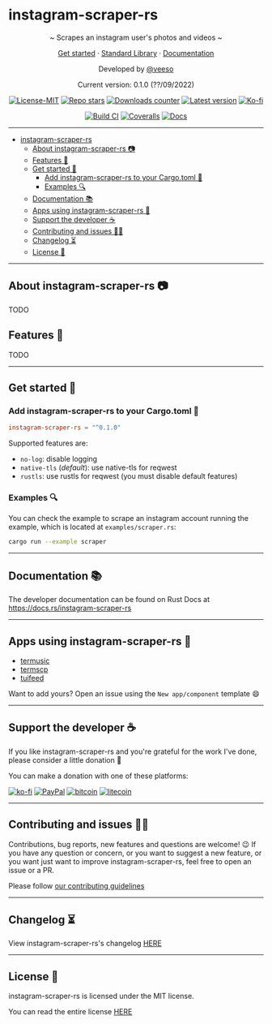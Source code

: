 # instagram-scraper-rs

<p align="center">~ Scrapes an instagram user's photos and videos ~</p>
<p align="center">
  <a href="#get-started-">Get started</a>
  ·
  <a href="https://github.com/veeso/instagram-scraper-rs-stdlib" target="_blank">Standard Library</a>
  ·
  <a href="https://docs.rs/instagram-scraper-rs" target="_blank">Documentation</a>
</p>

<p align="center">Developed by <a href="https://veeso.github.io/" target="_blank">@veeso</a></p>
<p align="center">Current version: 0.1.0 (??/09/2022)</p>

<p align="center">
  <a href="https://opensource.org/licenses/MIT"
    ><img
      src="https://img.shields.io/badge/License-MIT-teal.svg"
      alt="License-MIT"
  /></a>
  <a href="https://github.com/veeso/instagram-scraper-rs/stargazers"
    ><img
      src="https://img.shields.io/github/stars/veeso/instagram-scraper-rs.svg"
      alt="Repo stars"
  /></a>
  <a href="https://crates.io/crates/instagram-scraper-rs"
    ><img
      src="https://img.shields.io/crates/d/instagram-scraper-rs.svg"
      alt="Downloads counter"
  /></a>
  <a href="https://crates.io/crates/instagram-scraper-rs"
    ><img
      src="https://img.shields.io/crates/v/instagram-scraper-rs.svg"
      alt="Latest version"
  /></a>
  <a href="https://ko-fi.com/veeso">
    <img
      src="https://img.shields.io/badge/donate-ko--fi-red"
      alt="Ko-fi"
  /></a>
</p>
<p align="center">
  <a href="https://github.com/veeso/instagram-scraper-rs/actions"
    ><img
      src="https://github.com/veeso/instagram-scraper-rs/workflows/Build/badge.svg"
      alt="Build CI"
  /></a>
  <a href="https://coveralls.io/github/veeso/instagram-scraper-rs"
    ><img
      src="https://coveralls.io/repos/github/veeso/instagram-scraper-rs/badge.svg"
      alt="Coveralls"
  /></a>
  <a href="https://docs.rs/instagram-scraper-rs"
    ><img
      src="https://docs.rs/instagram-scraper-rs/badge.svg"
      alt="Docs"
  /></a>
</p>

---

- [instagram-scraper-rs](#instagram-scraper-rs)
  - [About instagram-scraper-rs 📷](#about-instagram-scraper-rs-)
  - [Features 🎁](#features-)
  - [Get started 🏁](#get-started-)
    - [Add instagram-scraper-rs to your Cargo.toml 🦀](#add-instagram-scraper-rs-to-your-cargotoml-)
    - [Examples 🔍](#examples-)
  - [Documentation 📚](#documentation-)
  - [Apps using instagram-scraper-rs 🚀](#apps-using-instagram-scraper-rs-)
  - [Support the developer ☕](#support-the-developer-)
  - [Contributing and issues 🤝🏻](#contributing-and-issues-)
  - [Changelog ⏳](#changelog-)
  - [License 📃](#license-)

---

## About instagram-scraper-rs 📷

TODO

## Features 🎁

TODO

---

## Get started 🏁

### Add instagram-scraper-rs to your Cargo.toml 🦀

```toml
instagram-scraper-rs = "^0.1.0"
```

Supported features are:

- `no-log`: disable logging
- `native-tls` (*default*): use native-tls for reqwest
- `rustls`: use rustls for reqwest (you must disable default features)

### Examples 🔍

You can check the example to scrape an instagram account running the example, which is located at `examples/scraper.rs`:

```sh
cargo run --example scraper
```

---

## Documentation 📚

The developer documentation can be found on Rust Docs at <https://docs.rs/instagram-scraper-rs>

---

## Apps using instagram-scraper-rs 🚀

- [termusic](https://github.com/tramhao/termusic)
- [termscp](https://github.com/veeso/termscp)
- [tuifeed](https://github.com/veeso/tuifeed)

Want to add yours? Open an issue using the `New app/component` template 😄

---

## Support the developer ☕

If you like instagram-scraper-rs and you're grateful for the work I've done, please consider a little donation 🥳

You can make a donation with one of these platforms:

[![ko-fi](https://img.shields.io/badge/Ko--fi-F16061?style=for-the-badge&logo=ko-fi&logoColor=white)](https://ko-fi.com/veeso)
[![PayPal](https://img.shields.io/badge/PayPal-00457C?style=for-the-badge&logo=paypal&logoColor=white)](https://www.paypal.me/chrisintin)
[![bitcoin](https://img.shields.io/badge/Bitcoin-ff9416?style=for-the-badge&logo=bitcoin&logoColor=white)](https://btc.com/bc1qvlmykjn7htz0vuprmjrlkwtv9m9pan6kylsr8w)
[![litecoin](https://img.shields.io/badge/Litecoin-345d9d?style=for-the-badge&logo=Litecoin&logoColor=white)](https://blockchair.com/litecoin/address/ltc1q89a7f859gt7nuekvnuuc25wapkq2f8ny78mp8l)

---

## Contributing and issues 🤝🏻

Contributions, bug reports, new features and questions are welcome! 😉
If you have any question or concern, or you want to suggest a new feature, or you want just want to improve instagram-scraper-rs, feel free to open an issue or a PR.

Please follow [our contributing guidelines](CONTRIBUTING.md)

---

## Changelog ⏳

View instagram-scraper-rs's changelog [HERE](CHANGELOG.md)

---

## License 📃

instagram-scraper-rs is licensed under the MIT license.

You can read the entire license [HERE](LICENSE)
